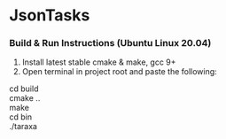 # JsonTasks

### Build & Run Instructions (Ubuntu Linux 20.04)
1. Install latest stable cmake & make, gcc 9+
2. Open terminal in project root and paste the following:

cd build  
cmake ..  
make  
cd bin  
./taraxa  
